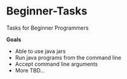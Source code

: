 # Beginner-Tasks
Tasks for Beginner Programmers

**Goals** 
 - Able to use java jars
 - Run java programs from the command line
 - Accept command line arguments
 - More TBD...

